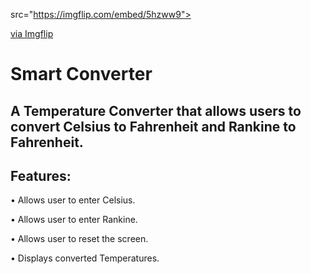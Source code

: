 

 src="https://imgflip.com/embed/5hzww9"></iframe></div><p><a href="https://imgflip.com/gif/5hzww9">via Imgflip</a></p></div>

# Smart Converter

A Temperature Converter that allows users to convert Celsius to Fahrenheit and Rankine to Fahrenheit.
-----------
Features:
-----------
•	Allows user to enter Celsius.

•	Allows user to enter Rankine.

•	Allows user to reset the screen.

•	Displays converted Temperatures.

